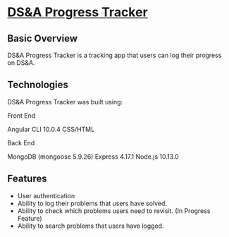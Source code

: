 # [DS&A Progress Tracker](http://dsa-progress-tracker.s3-website.us-east-2.amazonaws.com/)

## Basic Overview
DS&A Progress Tracker is a tracking app that users can log their progress on DS&A.  

## Technologies 

DS&A Progress Tracker was built using:

Front End

Angular CLI 10.0.4
CSS/HTML

Back End

MongoDB (mongoose 5.9.26)
Express 4.17.1
Node.js 10.13.0

## Features

* User authentication 
* Ability to log their problems that users have solved. 
* Ability to check which problems users need to revisit. 
(In Progress Feature)
* Ability to search problems that users have logged.
